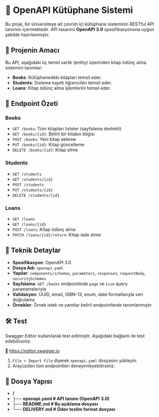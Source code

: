 # 📘 OpenAPI Kütüphane Sistemi

Bu proje, bir üniversiteye ait çevrim içi kütüphane sisteminin RESTful API tanımını içermektedir. API tasarımı **OpenAPI 3.0** spesifikasyonuna uygun şekilde hazırlanmıştır.

## 🎯 Projenin Amacı

Bu API, aşağıdaki üç temel varlık (entity) üzerinden kitap ödünç alma sistemini tanımlar:

- **Books**: Kütüphanedeki kitapları temsil eder.
- **Students**: Sisteme kayıtlı öğrencileri temsil eder.
- **Loans**: Kitap ödünç alma işlemlerini temsil eder.

## 🔗 Endpoint Özeti

### Books

- `GET /books`: Tüm kitapları listeler (sayfalama destekli)
- `GET /books/{id}`: Belirli bir kitabın bilgisi
- `POST /books`: Yeni kitap ekleme
- `PUT /books/{id}`: Kitap güncelleme
- `DELETE /books/{id}`: Kitap silme

### Students

- `GET /students`
- `GET /students/{id}`
- `POST /students`
- `PUT /students/{id}`
- `DELETE /students/{id}`

### Loans

- `GET /loans`
- `GET /loans/{id}`
- `POST /loans`: Kitap ödünç alma
- `PATCH /loans/{id}/return`: Kitap iade etme

## 🧱 Teknik Detaylar

- **Spesifikasyon**: OpenAPI 3.0
- **Dosya Adı**: `openapi.yaml`
- **Yapılar**: `components/schemas`, `parameters`, `responses`, `requestBody`, `securitySchemes`
- **Sayfalama**: `GET /books` endpointinde `page` ve `size` query parametreleriyle
- **Validasyon**: UUID, email, ISBN-13, enum, date formatlarıyla veri doğrulama
- **Örnekler**: Örnek istek ve yanıtlar belirli endpointlerde tanımlanmıştır

## 🛠️ Test

Swagger Editor kullanılarak test edilmiştir. Aşağıdaki bağlantı ile test edebilirsiniz:

🔗 https://editor.swagger.io

1. `File > Import File` diyerek `openapi.yaml` dosyasını yükleyin.
2. Arayüzden tüm endpointleri deneyimleyebilirsiniz.

## 📁 Dosya Yapısı

- **/**
- **├── openapi.yaml # API tanımı (OpenAPI 3.0)**
- **├── README.md # Bu açıklama dosyası**
- **└── DELIVERY.md # Ödev teslim format dosyası**
